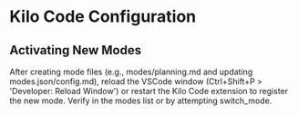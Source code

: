 # Kilo Code Configuration

## Activating New Modes

After creating mode files (e.g., modes/planning.md and updating modes.json/config.md), reload the VSCode window (Ctrl+Shift+P > 'Developer: Reload Window') or restart the Kilo Code extension to register the new mode. Verify in the modes list or by attempting switch_mode.